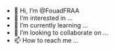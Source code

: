 - 👋 Hi, I’m @FouadFRAA
- 👀 I’m interested in ...
- 🌱 I’m currently learning ...
- 💞️ I’m looking to collaborate on ...
- 📫 How to reach me ...

<!---
FouadFRAA/FouadFRAA is a ✨ special ✨ repository because its `README.md` (this file) appears on your GitHub profile.
You can click the Preview link to take a look at your changes.
--->
